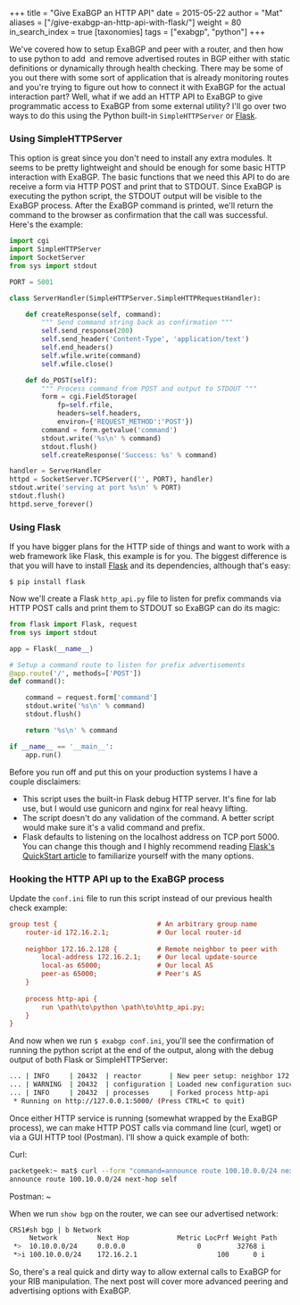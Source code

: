 +++
title = "Give ExaBGP an HTTP API"
date = 2015-05-22
author = "Mat"
aliases = ["/give-exabgp-an-http-api-with-flask/"]
weight = 80
in_search_index = true
[taxonomies]
tags = ["exabgp", "python"]
+++

We've covered how to setup ExaBGP and peer with a router, and then how to use python to add  and remove advertised routes in BGP either with static definitions or dynamically through health checking. There may be some of you out there with some sort of application that is already monitoring routes and you're trying to figure out how to connect it with ExaBGP for the actual interaction part? Well, what if we add an HTTP API to ExaBGP to give programmatic access to ExaBGP from some external utility? I'll go over two ways to do this using the Python built-in `SimpleHTTPServer` or <a href="//flask.pocoo.org" target="_blank">Flask</a>.

<!-- more -->
### Using SimpleHTTPServer

This option is great since you don't need to install any extra modules. It seems to be pretty lightweight and should be enough for some basic HTTP interaction with ExaBGP. The basic functions that we need this API to do are receive a form via HTTP POST and print that to STDOUT. Since ExaBGP is executing the python script, the STDOUT output will be visible to the ExaBGP process. After the ExaBGP command is printed, we'll return the command to the browser as confirmation that the call was successful. Here's the example:

```python
import cgi
import SimpleHTTPServer
import SocketServer
from sys import stdout

PORT = 5001

class ServerHandler(SimpleHTTPServer.SimpleHTTPRequestHandler):

    def createResponse(self, command):
        """ Send command string back as confirmation """
        self.send_response(200)
        self.send_header('Content-Type', 'application/text')
        self.end_headers()
        self.wfile.write(command)
        self.wfile.close()

    def do_POST(self):
        """ Process command from POST and output to STDOUT """
        form = cgi.FieldStorage(
            fp=self.rfile,
            headers=self.headers,
            environ={'REQUEST_METHOD':'POST'})
        command = form.getvalue('command')
        stdout.write('%s\n' % command)
        stdout.flush()
        self.createResponse('Success: %s' % command)

handler = ServerHandler
httpd = SocketServer.TCPServer(('', PORT), handler)
stdout.write('serving at port %s\n' % PORT)
stdout.flush()
httpd.serve_forever()
```

### Using Flask

If you have bigger plans for the HTTP side of things and want to work with a web framework like Flask, this example is for you. The biggest difference is that you will have to install <a href="//flask.pocoo.org" target="_blank">Flask</a> and its dependencies, although that's easy:

`$ pip install flask`

Now we'll create a Flask `http_api.py` file to listen for prefix commands via HTTP POST calls and print them to STDOUT so ExaBGP can do its magic:

```python
from flask import Flask, request
from sys import stdout

app = Flask(__name__)

# Setup a command route to listen for prefix advertisements 
@app.route('/', methods=['POST'])
def command():

	command = request.form['command']
	stdout.write('%s\n' % command)
	stdout.flush()

	return '%s\n' % command

if __name__ == '__main__':
    app.run()
```

Before you run off and put this on your production systems I have a couple disclaimers:

  * This script uses the built-in Flask debug HTTP server. It's fine for lab use, but I would use gunicorn and nginx for real heavy lifting.
  * The script doesn't do any validation of the command. A better script would make sure it's a valid command and prefix.
  * Flask defaults to listening on the localhost address on TCP port 5000. You can change this though and I highly recommend reading <a href="http://flask.pocoo.org/docs/0.10/quickstart/#quickstart" target="_blank">Flask's QuickStart article</a> to familiarize yourself with the many options.

### Hooking the HTTP API up to the ExaBGP process

Update the `conf.ini` file to run this script instead of our previous health check example:

```ini
group test {                         # An arbitrary group name
    router-id 172.16.2.1;            # Our local router-id
    
    neighbor 172.16.2.128 {          # Remote neighbor to peer with
        local-address 172.16.2.1;    # Our local update-source
        local-as 65000;              # Our local AS
        peer-as 65000;               # Peer's AS
    }
 
    process http-api {
        run \path\to\python \path\to\http_api.py;
    }
}
```

And now when we run `$ exabgp conf.ini`, you'll see the confirmation of running the python script at the end of the output, along with the debug output of both Flask or SimpleHTTPServer:

```sh
... | INFO     | 20432  | reactor       | New peer setup: neighbor 172.16.2.128 local-ip 172.16.2.1 local-as 65000 peer-as 65000 router-id 172.16.2.1 family-allowed in-open
... | WARNING  | 20432  | configuration | Loaded new configuration successfully
... | INFO     | 20432  | processes     | Forked process http-api
 * Running on http://127.0.0.1:5000/ (Press CTRL+C to quit)
 ```

Once either HTTP service is running (somewhat wrapped by the ExaBGP process), we can make HTTP POST calls via command line (curl, wget) or via a GUI HTTP tool (Postman). I'll show a quick example of both:

Curl:

```sh
packetgeek:~ mat$ curl --form "command=announce route 100.10.0.0/24 next-hop self" http://localhost:5000/ 
announce route 100.10.0.0/24 next-hop self
```

Postman:
~[](exabgp-postman.png)

When we run `show bgp` on the router, we can see our advertised network:

```sh
CRS1#sh bgp | b Network
     Network          Next Hop            Metric LocPrf Weight Path
 *>  10.10.0.0/24     0.0.0.0                  0         32768 i
 *>i 100.10.0.0/24    172.16.2.1                    100      0 i
```

So, there's a real quick and dirty way to allow external calls to ExaBGP for your RIB manipulation. The next post will cover more advanced peering and advertising options with ExaBGP.